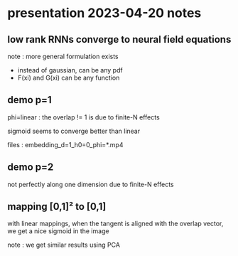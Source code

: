 # presentation 2023-04-20 notes

## low rank RNNs converge to neural field equations

note : more general formulation exists
- instead of gaussian, can be any pdf
- F(xi) and G(xi) can be any function

## demo p=1

phi=linear : the overlap != 1 is due to finite-N effects

sigmoid seems to converge better than linear

files : embedding_d=1_h0=0_phi=*.mp4

## demo p=2

not perfectly along one dimension due to finite-N effects

## mapping [0,1]² to [0,1]

with linear mappings, when the tangent is aligned with the overlap vector, we get a nice sigmoid in the image

note : we get similar results using PCA